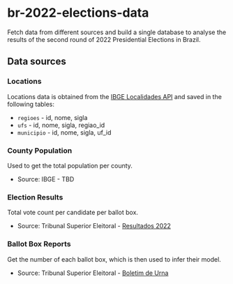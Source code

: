 # br-2022-elections-data
Fetch data from different sources and build a single database to analyse the results of the second round of 2022
Presidential Elections in Brazil.

## Data sources

### Locations

Locations data is obtained from the [IBGE Localidades API](https://servicodados.ibge.gov.br/api/docs/localidades)
and saved in the following tables:

- `regioes` - id, nome, sigla
- `ufs` - id, nome, sigla, regiao_id
- `municipio` - id, nome, sigla, uf_id

### County Population 

Used to get the total population per county.

- Source: IBGE - TBD

### Election Results

Total vote count per candidate per ballot box.

- Source: Tribunal Superior Eleitoral - [Resultados 2022](https://dadosabertos.tse.jus.br/dataset/resultados-2022)

### Ballot Box Reports

Get the number of each ballot box, which is then used to infer their model.

- Source: Tribunal Superior Eleitoral - [Boletim de Urna](https://dadosabertos.tse.jus.br/dataset/resultados-2022-boletim-de-urna)